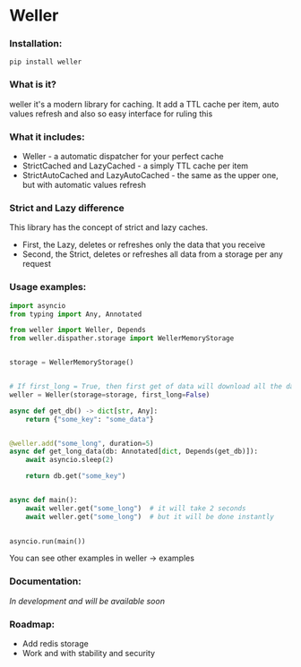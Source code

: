 # Weller

### Installation:
`pip install weller`

### What is it?
weller it's a modern library for caching. It add a TTL cache per item, auto values refresh and also so
easy interface for ruling this

### What it includes:
- Weller - a automatic dispatcher for your perfect cache
- StrictCached and LazyCached - a simply TTL cache per item
- StrictAutoCached and LazyAutoCached - the same as the upper one, but with automatic values refresh 

### Strict and Lazy difference
This library has the concept of strict and lazy caches.

- First, the Lazy, deletes or refreshes only the data that you receive
- Second, the Strict, deletes or refreshes all data from a storage per any request

### Usage examples:

```python
import asyncio
from typing import Any, Annotated

from weller import Weller, Depends
from weller.dispather.storage import WellerMemoryStorage


storage = WellerMemoryStorage()


# If first_long = True, then first get of data will download all the data. Default False
weller = Weller(storage=storage, first_long=False)

async def get_db() -> dict[str, Any]:
    return {"some_key": "some_data"}


@weller.add("some_long", duration=5)
async def get_long_data(db: Annotated[dict, Depends(get_db)]):
    await asyncio.sleep(2)

    return db.get("some_key")


async def main():
    await weller.get("some_long")  # it will take 2 seconds
    await weller.get("some_long")  # but it will be done instantly

    
asyncio.run(main())

```
You can see other examples in weller -> examples  

### Documentation: 
_In development and will be available soon_

### Roadmap:
- Add redis storage
- Work and with stability and security